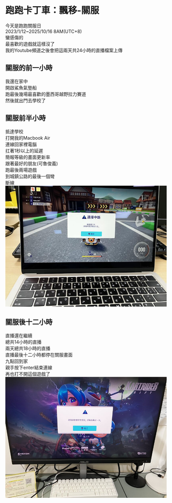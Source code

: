 # 跑跑卡丁車：飄移-關服
今天是跑跑關服日  
2023/1/12~2025/10/16 8AM(UTC+8)  
蠻感傷的  
最喜歡的遊戲就這樣沒了  
我的Youtube頻道之後會把這兩天共24小時的直播檔案上傳  

## 關服的前一小時
我還在家中  
開啟鯊魚氣墊船  
跑最後幾場最喜歡的墨西哥越野拉力賽道  
然後就出門去學校了  

## 關服前半小時
抵達學校  
打開我的Macbook Air  
連線回家裡電腦  
扛著1秒以上的延遲  
簡報等級的畫面更新率  
跟著最好的朋友(可魯俊義)    
跑最後兩場遊戲  
到城鎮公路的最後一個彎  
斷線  
![kartrider:drift shut down](kdonm.jpg)  
## 關服後十二小時  
直播還在繼續  
總共14小時的直播  
兩天總共18小時的直播  
直播最後十二小時都停在關服畫面  
九點回到家  
親手按下enter結束連線  
再也打不開這個遊戲了  
![kartrider drift bye](kdinh.jpg)  

